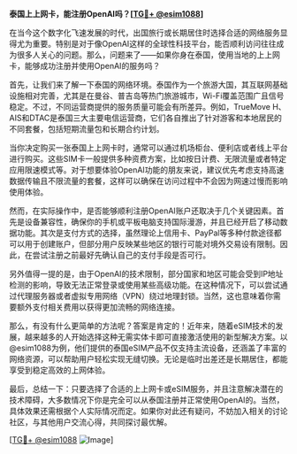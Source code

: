 **泰国上上网卡，能注册OpenAI吗？[[TG💪+ @esim1088](https://t.me/s/esim1088)]**

在当今这个数字化飞速发展的时代，出国旅行或长期居住时选择合适的网络服务显得尤为重要。特别是对于像OpenAI这样的全球性科技平台，能否顺利访问往往成为很多人关心的问题。那么，问题来了——如果你身在泰国，使用当地的上上网卡，能够成功注册并使用OpenAI的服务吗？

首先，让我们来了解一下泰国的网络环境。泰国作为一个旅游大国，其互联网基础设施相对完善，尤其是在曼谷、普吉岛等热门旅游城市，Wi-Fi覆盖范围广且信号稳定。不过，不同运营商提供的服务质量可能会有所差异。例如，TrueMove H、AIS和DTAC是泰国三大主要电信运营商，它们各自推出了针对游客和本地居民的不同套餐，包括短期流量包和长期合约计划。

当你决定购买一张泰国上上网卡时，通常可以通过机场柜台、便利店或者线上平台进行购买。这些SIM卡一般提供多种资费方案，比如按日计费、无限流量或者特定应用限速模式等。对于想要体验OpenAI功能的朋友来说，建议优先考虑支持高速数据传输且不限流量的套餐，这样可以确保在访问过程中不会因为网速过慢而影响使用体验。

然而，在实际操作中，是否能够顺利注册OpenAI账户还取决于几个关键因素。首先是设备兼容性，确保你的手机或平板电脑支持国际漫游，并且已经开启了移动数据功能。其次是支付方式的选择，虽然理论上信用卡、PayPal等多种付款途径都可以用于创建账户，但部分用户反映某些地区的银行可能对境外交易设有限制。因此，在尝试注册之前最好先确认自己的支付手段是否可行。

另外值得一提的是，由于OpenAI的技术限制，部分国家和地区可能会受到IP地址检测的影响，导致无法正常登录或使用某些高级功能。在这种情况下，可以尝试通过代理服务器或者虚拟专用网络（VPN）绕过地理封锁。当然，这也意味着你需要额外支付相关费用以获得更加流畅的网络连接。

那么，有没有什么更简单的方法呢？答案是肯定的！近年来，随着eSIM技术的发展，越来越多的人开始选择这种无需实体卡即可直接激活使用的新型解决方案。以@esim1088为例，他们提供的泰国eSIM产品不仅支持主流设备，还涵盖了丰富的网络资源，可以帮助用户轻松实现无缝切换。无论是临时出差还是长期居住，都能享受到稳定高效的上网体验。

最后，总结一下：只要选择了合适的上上网卡或eSIM服务，并且注意解决潜在的技术障碍，大多数情况下你是完全可以从泰国注册并正常使用OpenAI的。当然，具体效果还需根据个人实际情况而定。如果你对此还有疑问，不妨加入相关的讨论社区，与其他用户交流心得，共同探讨最优解。

[[TG💪+ @esim1088](https://t.me/s/esim1088) ![Image](https://i.postimg.cc/4NQfJmqS/Snipaste-2025-05-13-00-14-12.png)]